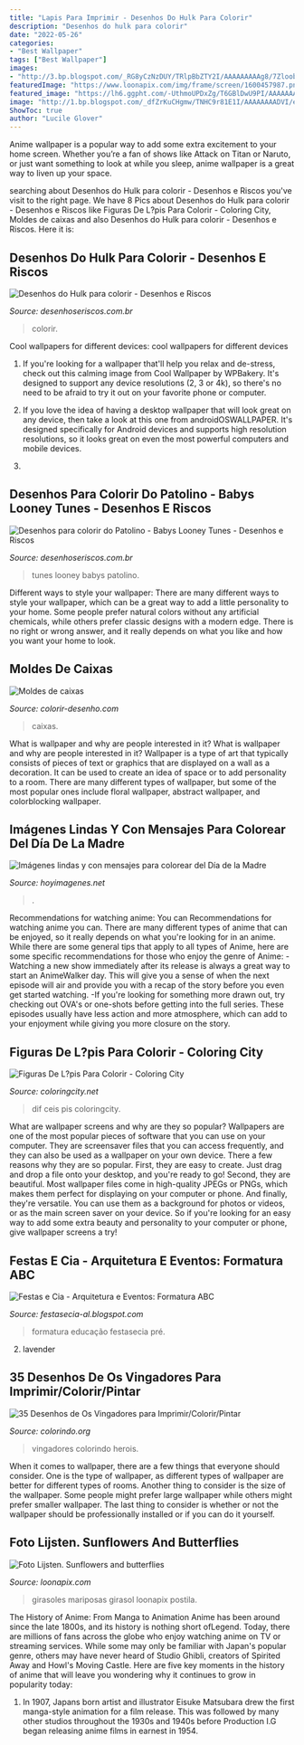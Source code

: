 ```yaml
---
title: "Lapis Para Imprimir - Desenhos Do Hulk Para Colorir"
description: "Desenhos do hulk para colorir"
date: "2022-05-26"
categories:
- "Best Wallpaper"
tags: ["Best Wallpaper"]
images:
- "http://3.bp.blogspot.com/_RG8yCzNzDUY/TRlpBbZTY2I/AAAAAAAAAg8/7ZloobTL5wk/s1600/festas+005.jpg"
featuredImage: "https://www.loonapix.com/img/frame/screen/1600457987.png"
featured_image: "https://lh6.ggpht.com/-UthmoUPDxZg/T6GBlDwU9PI/AAAAAAABRqk/lkZRu65XkOQ/hulk-desenhos-para-colorir_thumb.jpg?imgmax=800"
image: "http://1.bp.blogspot.com/_dfZrKuCHgmw/TNHC9r81E1I/AAAAAAAADVI/euEpNtOirIk/s1600/37.jpg"
ShowToc: true
author: "Lucile Glover"
---
```



Anime wallpaper is a popular way to add some extra excitement to your home screen. Whether you’re a fan of shows like Attack on Titan or Naruto, or just want something to look at while you sleep, anime wallpaper is a great way to liven up your space.

	

		
searching about Desenhos do Hulk para colorir - Desenhos e Riscos you've visit to the right page. We have 8 Pics about Desenhos do Hulk para colorir - Desenhos e Riscos like Figuras De L?pis Para Colorir - Coloring City, Moldes de caixas and also Desenhos do Hulk para colorir - Desenhos e Riscos. Here it is:
		
    
## Desenhos Do Hulk Para Colorir - Desenhos E Riscos

<img loading=lazy src="https://lh6.ggpht.com/-UthmoUPDxZg/T6GBlDwU9PI/AAAAAAABRqk/lkZRu65XkOQ/hulk-desenhos-para-colorir_thumb.jpg?imgmax=800" onerror="this.onerror=null;this.src='https://tse2.mm.bing.net/th?id=OIP.KoSMbZkS_LL0n0QHhUxYKgAAAA&amp;pid=15.1';" alt="Desenhos do Hulk para colorir - Desenhos e Riscos">

_Source: desenhoseriscos.com.br_

>colorir. 

	

Cool wallpapers for different devices:
cool wallpapers for different devices 

1. If you're looking for a wallpaper that'll help you relax and de-stress, check out this calming image from Cool Wallpaper by WPBakery. It's designed to support any device resolutions (2, 3 or 4k), so there's no need to be afraid to try it out on your favorite phone or computer.

2. If you love the idea of having a desktop wallpaper that will look great on any device, then take a look at this one from androidOSWALLPAPER. It's designed specifically for Android devices and supports high resolution resolutions, so it looks great on even the most powerful computers and mobile devices.

3.

    
## Desenhos Para Colorir Do Patolino - Babys Looney Tunes - Desenhos E Riscos

<img loading=lazy src="http://1.bp.blogspot.com/_dfZrKuCHgmw/TNHC9r81E1I/AAAAAAAADVI/euEpNtOirIk/s1600/37.jpg" onerror="this.onerror=null;this.src='https://tse2.mm.bing.net/th?id=OIP.MeB2w_wc_KHQdHypnthuTQHaKX&amp;pid=15.1';" alt="Desenhos para colorir do Patolino - Babys Looney Tunes - Desenhos e Riscos">

_Source: desenhoseriscos.com.br_

>tunes looney babys patolino. 

	

Different ways to style your wallpaper:
There are many different ways to style your wallpaper, which can be a great way to add a little personality to your home. Some people prefer natural colors without any artificial chemicals, while others prefer classic designs with a modern edge. There is no right or wrong answer, and it really depends on what you like and how you want your home to look.

    
## Moldes De Caixas

<img loading=lazy src="http://colorir-desenho.com/wp-content/uploads/2013/11/bag07.jpg" onerror="this.onerror=null;this.src='https://tse2.mm.bing.net/th?id=OIP.89U_u0VTQBuHB_0-ed7vXwHaKk&amp;pid=15.1';" alt="Moldes de caixas">

_Source: colorir-desenho.com_

>caixas. 

	

What is wallpaper and why are people interested in it?
What is wallpaper and why are people interested in it?
Wallpaper is a type of art that typically consists of pieces of text or graphics that are displayed on a wall as a decoration. It can be used to create an idea of space or to add personality to a room. There are many different types of wallpaper, but some of the most popular ones include floral wallpaper, abstract wallpaper, and colorblocking wallpaper.

    
## Imágenes Lindas Y Con Mensajes Para Colorear Del Día De La Madre

<img loading=lazy src="https://hoyimagenes.net/wp-content/uploads/2016/05/madrecolo19.jpg" onerror="this.onerror=null;this.src='https://tse1.mm.bing.net/th?id=OIP.oMrA6fZkkd-eGXJsuo3wvQAAAA&amp;pid=15.1';" alt="Imágenes lindas y con mensajes para colorear del Día de la Madre">

_Source: hoyimagenes.net_

>. 

	

Recommendations for watching anime: You can
Recommendations for watching anime you can. There are many different types of anime that can be enjoyed, so it really depends on what you're looking for in an anime. While there are some general tips that apply to all types of Anime, here are some specific recommendations for those who enjoy the genre of Anime: 
-Watching a new show immediately after its release is always a great way to start an AnimeWalker day. This will give you a sense of when the next episode will air and provide you with a recap of the story before you even get started watching. 
-If you're looking for something more drawn out, try checking out OVA's or one-shots before getting into the full series. These episodes usually have less action and more atmosphere, which can add to your enjoyment while giving you more closure on the story.

    
## Figuras De L?pis Para Colorir - Coloring City

<img loading=lazy src="https://www.coloringcity.net/wp-content/uploads/2018/06/desenhos_para_colorir_lapis_para_colorir_6_0.gif" onerror="this.onerror=null;this.src='https://tse3.mm.bing.net/th?id=OIP.20dNd3WU3uWthNiNkwsprAHaPo&amp;pid=15.1';" alt="Figuras De L?pis Para Colorir - Coloring City">

_Source: coloringcity.net_

>dif ceis pis coloringcity. 

	

What are wallpaper screens and why are they so popular?
Wallpapers are one of the most popular pieces of software that you can use on your computer. They are screensaver files that you can access frequently, and they can also be used as a wallpaper on your own device. There a few reasons why they are so popular. First, they are easy to create. Just drag and drop a file onto your desktop, and you're ready to go! Second, they are beautiful. Most wallpaper files come in high-quality JPEGs or PNGs, which makes them perfect for displaying on your computer or phone. And finally, they're versatile. You can use them as a background for photos or videos, or as the main screen saver on your device. So if you're looking for an easy way to add some extra beauty and personality to your computer or phone, give wallpaper screens a try!

    
## Festas E Cia - Arquitetura E Eventos: Formatura ABC

<img loading=lazy src="http://3.bp.blogspot.com/_RG8yCzNzDUY/TRlpBbZTY2I/AAAAAAAAAg8/7ZloobTL5wk/s1600/festas+005.jpg" onerror="this.onerror=null;this.src='https://tse1.mm.bing.net/th?id=OIP.iQesj35sSxlqC2NLRe9KFQHaJ4&amp;pid=15.1';" alt="Festas e Cia - Arquitetura e Eventos: Formatura ABC">

_Source: festasecia-al.blogspot.com_

>formatura educação festasecia pré. 

	

2. lavender 

    
## 35 Desenhos De Os Vingadores Para Imprimir/Colorir/Pintar

<img loading=lazy src="http://colorindo.org/wp-content/uploads/2016/02/homem-de-ferro.jpg" onerror="this.onerror=null;this.src='https://tse1.mm.bing.net/th?id=OIP.cPDtqWl4o3he728zT6KbFwHaKf&amp;pid=15.1';" alt="35 Desenhos de Os Vingadores para Imprimir/Colorir/Pintar">

_Source: colorindo.org_

>vingadores colorindo herois. 

	

When it comes to wallpaper, there are a few things that everyone should consider. One is the type of wallpaper, as different types of wallpaper are better for different types of rooms. Another thing to consider is the size of the wallpaper. Some people might prefer large wallpaper while others might prefer smaller wallpaper. The last thing to consider is whether or not the wallpaper should be professionally installed or if you can do it yourself.

    
## Foto Lijsten. Sunflowers And Butterflies

<img loading=lazy src="https://www.loonapix.com/img/frame/screen/1600457987.png" onerror="this.onerror=null;this.src='https://tse3.mm.bing.net/th?id=OIP.4hMJdOibaHe4qLs0zkEnQwAAAA&amp;pid=15.1';" alt="Foto Lijsten. Sunflowers and butterflies">

_Source: loonapix.com_

>girasoles mariposas girasol loonapix postila. 

	

The History of Anime: From Manga to Animation
Anime has been around since the late 1800s, and its history is nothing short ofLegend. Today, there are millions of fans across the globe who enjoy watching anime on TV or streaming services. While some may only be familiar with Japan's popular genre, others may have never heard of Studio Ghibli, creators of Spirited Away and Howl's Moving Castle. Here are five key moments in the history of anime that will leave you wondering why it continues to grow in popularity today:
1) In 1907, Japans born artist and illustrator Eisuke Matsubara drew the first manga-style animation for a film release. This was followed by many other studios throughout the 1930s and 1940s before Production I.G began releasing anime films in earnest in 1954.

